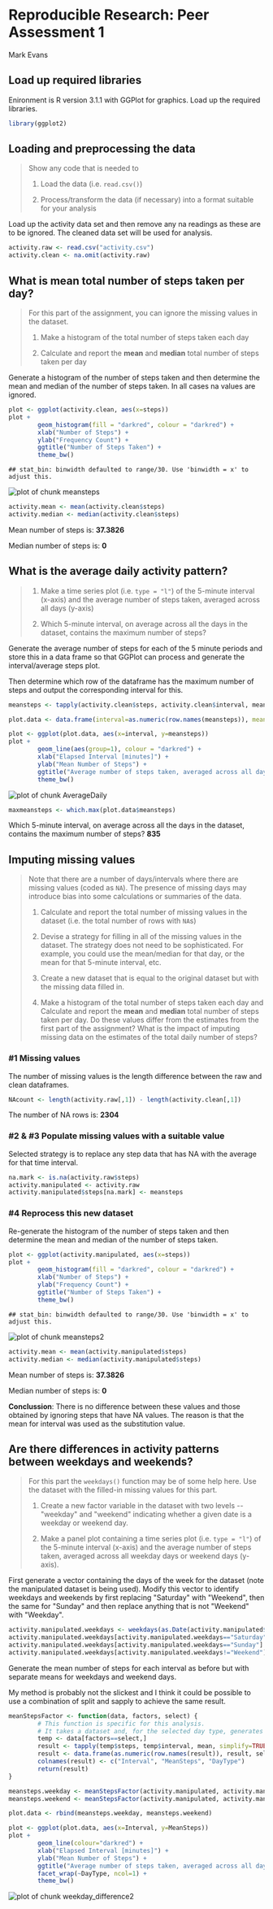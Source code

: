 # Reproducible Research: Peer Assessment 1
Mark Evans  
## Load up required libraries
Enironment is R version 3.1.1 with GGPlot for graphics. Load up the required libraries.


```r
library(ggplot2)
```


## Loading and preprocessing the data
>Show any code that is needed to
>
>1. Load the data (i.e. `read.csv()`)
>
>2. Process/transform the data (if necessary) into a format suitable for your analysis

Load up the activity data set and then remove any na readings as these are to be ignored. The cleaned data set will be used for analysis.


```r
activity.raw <- read.csv("activity.csv")
activity.clean <- na.omit(activity.raw)
```


## What is mean total number of steps taken per day?
>For this part of the assignment, you can ignore the missing values in the dataset.
>
>1. Make a histogram of the total number of steps taken each day
>
>2. Calculate and report the **mean** and **median** total number of steps taken per day

Generate a histogram of the number of steps taken and then determine the mean and median of the number of steps taken. In all cases na values are ignored.


```r
plot <- ggplot(activity.clean, aes(x=steps))
plot +
        geom_histogram(fill = "darkred", colour = "darkred") +
        xlab("Number of Steps") +
        ylab("Frequency Count") +
        ggtitle("Number of Steps Taken") +
        theme_bw()
```

```
## stat_bin: binwidth defaulted to range/30. Use 'binwidth = x' to adjust this.
```

![plot of chunk meansteps](./PA1_template_files/figure-html/meansteps.png) 

```r
activity.mean <- mean(activity.clean$steps)
activity.median <- median(activity.clean$steps)
```
Mean number of steps is: **37.3826**

Median number of steps is: **0**


## What is the average daily activity pattern?
>1. Make a time series plot (i.e. `type = "l"`) of the 5-minute interval (x-axis) and the average number of steps taken, averaged across all days (y-axis)
>
>2. Which 5-minute interval, on average across all the days in the dataset, contains the maximum number of steps?

Generate the average number of steps for each of the 5 minute periods and store this in a data frame so that GGPlot can process and generate the interval/average steps plot.

Then determine which row of the dataframe has the maximum number of steps and output the corresponding interval for this.


```r
meansteps <- tapply(activity.clean$steps, activity.clean$interval, mean, simplify=TRUE)

plot.data <- data.frame(interval=as.numeric(row.names(meansteps)), meansteps=as.numeric(meansteps))

plot <- ggplot(plot.data, aes(x=interval, y=meansteps))
plot +
        geom_line(aes(group=1), colour = "darkred") +
        xlab("Elapsed Interval [minutes]") +
        ylab("Mean Number of Steps") +
        ggtitle("Average number of steps taken, averaged across all days") +
        theme_bw()
```

![plot of chunk AverageDaily](./PA1_template_files/figure-html/AverageDaily.png) 

```r
maxmeansteps <- which.max(plot.data$meansteps)
```

Which 5-minute interval, on average across all the days in the dataset, contains the maximum number of steps? **835**


## Imputing missing values
>Note that there are a number of days/intervals where there are missing
>values (coded as `NA`). The presence of missing days may introduce
>bias into some calculations or summaries of the data.
>
>1. Calculate and report the total number of missing values in the dataset (i.e. the total number of rows with `NA`s)
>
>2. Devise a strategy for filling in all of the missing values in the dataset. The strategy does not need to be sophisticated. For example, you could use the mean/median for that day, or the mean for that 5-minute interval, etc.
>
>3. Create a new dataset that is equal to the original dataset but with the missing data filled in.
>
>4. Make a histogram of the total number of steps taken each day and Calculate and report the **mean** and **median** total number of steps taken per day. Do these values differ from the estimates from the first part of the assignment? What is the impact of imputing missing data on the estimates of the total daily number of steps?


### #1 Missing values
The number of missing values is the length difference between the raw and clean dataframes.


```r
NAcount <- length(activity.raw[,1]) - length(activity.clean[,1])
```

The number of NA rows is: **2304**


### #2 & #3 Populate missing values with a suitable value
Selected strategy is to replace any step data that has NA with the average for that time interval.


```r
na.mark <- is.na(activity.raw$steps)
activity.manipulated <- activity.raw
activity.manipulated$steps[na.mark] <- meansteps
```


### #4 Reprocess this new dataset
Re-generate the histogram of the number of steps taken and then determine the mean and median of the number of steps taken. 


```r
plot <- ggplot(activity.manipulated, aes(x=steps))
plot +
        geom_histogram(fill = "darkred", colour = "darkred") +
        xlab("Number of Steps") +
        ylab("Frequency Count") +
        ggtitle("Number of Steps Taken") +
        theme_bw()
```

```
## stat_bin: binwidth defaulted to range/30. Use 'binwidth = x' to adjust this.
```

![plot of chunk meansteps2](./PA1_template_files/figure-html/meansteps2.png) 

```r
activity.mean <- mean(activity.manipulated$steps)
activity.median <- median(activity.manipulated$steps)
```
Mean number of steps is: **37.3826**

Median number of steps is: **0**

**Conclussion**: There is no difference between these values and those obtained by ignoring steps that have NA values. The reason is that the mean for interval was used as the substitution value.


## Are there differences in activity patterns between weekdays and weekends?
>For this part the `weekdays()` function may be of some help here. Use
>the dataset with the filled-in missing values for this part.
>
>1. Create a new factor variable in the dataset with two levels -- "weekday" and "weekend" indicating whether a given date is a weekday or weekend day.
>
>2. Make a panel plot containing a time series plot (i.e. `type = "l"`) of the 5-minute interval (x-axis) and the average number of steps taken, averaged across all weekday days or weekend days (y-axis).

First generate a vector containing the days of the week for the dataset (note the manipulated dataset is being used).
Modify this vector to identify weekdays and weekends by first replacing "Saturday" with "Weekend", then the same for "Sunday" and then replace anything that is not "Weekend" with "Weekday".


```r
activity.manipulated.weekdays <- weekdays(as.Date(activity.manipulated$date))
activity.manipulated.weekdays[activity.manipulated.weekdays=="Saturday"] <- "Weekend"
activity.manipulated.weekdays[activity.manipulated.weekdays=="Sunday"] <- "Weekend"
activity.manipulated.weekdays[activity.manipulated.weekdays!="Weekend"] <- "Weekday"
```

Generate the mean number of steps for each interval as before but with separate means for weekdays and weekend days.

My method is probably not the slickest and I think it could be possible to use a combination of split and sapply to achieve the same result.


```r
meanStepsFactor <- function(data, factors, select) {
        # This function is specific for this analysis.
        # It takes a dataset and, for the selected day type, generates the mean number of steps for each interval 
        temp <- data[factors==select,]
        result <- tapply(temp$steps, temp$interval, mean, simplify=TRUE)
        result <- data.frame(as.numeric(row.names(result)), result, select)
        colnames(result) <- c("Interval", "MeanSteps", "DayType")       
        return(result)
}

meansteps.weekday <- meanStepsFactor(activity.manipulated, activity.manipulated.weekdays, "Weekday")
meansteps.weekend <- meanStepsFactor(activity.manipulated, activity.manipulated.weekdays, "Weekend")

plot.data <- rbind(meansteps.weekday, meansteps.weekend)

plot <- ggplot(plot.data, aes(x=Interval, y=MeanSteps))
plot +
        geom_line(colour="darkred") +
        xlab("Elapsed Interval [minutes]") +
        ylab("Mean Number of Steps") +
        ggtitle("Average number of steps taken, averaged across all days") +
        facet_wrap(~DayType, ncol=1) +
        theme_bw()
```

![plot of chunk weekday_difference2](./PA1_template_files/figure-html/weekday_difference2.png) 



